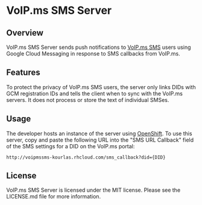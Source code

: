 # VoIP.ms SMS Server #

## Overview ##

VoIP.ms SMS Server sends push notifications to [VoIP.ms SMS](https://github.com/michaelkourlas/voipms-sms-client) users
using Google Cloud Messaging in response to SMS callbacks from VoIP.ms.

## Features ##

To protect the privacy of VoIP.ms SMS users, the server only links DIDs with GCM registration IDs and tells the client 
when to sync with the VoIP.ms servers. It does not process or store the text of individual SMSes.

## Usage ##

The developer hosts an instance of the server using [OpenShift](https://voipmssms-kourlas.rhcloud.com/). To use this 
server, copy and paste the following URL into the "SMS URL Callback" field of the SMS settings for a DID on the VoIP.ms 
portal:

    http://voipmssms-kourlas.rhcloud.com/sms_callback?did={DID}

## License ##

VoIP.ms SMS Server is licensed under the MIT license. Please see the LICENSE.md file for more information.